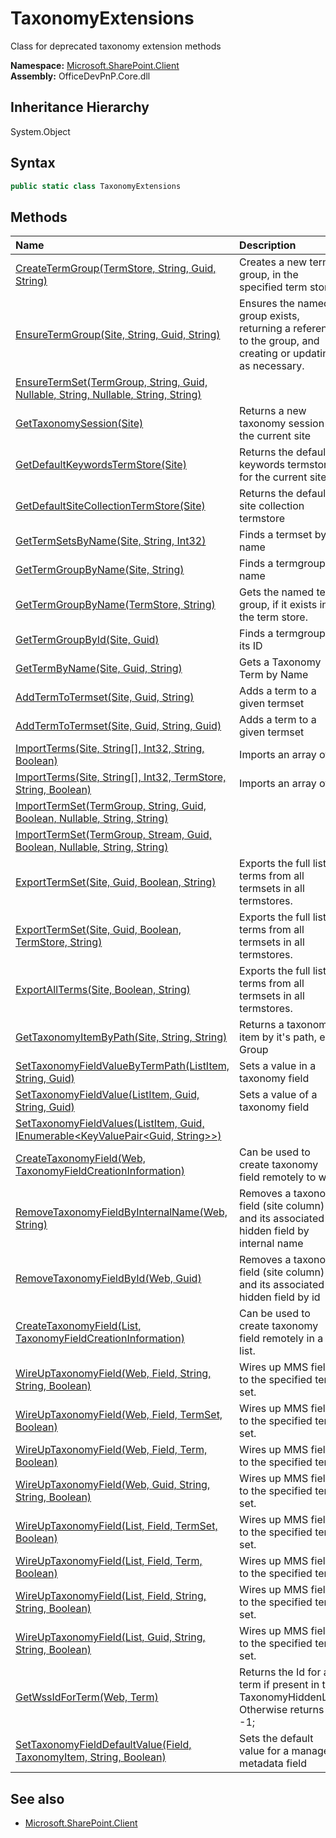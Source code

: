 # TaxonomyExtensions
Class for deprecated taxonomy extension methods  

**Namespace:** [Microsoft.SharePoint.Client](Microsoft.SharePoint.Client.md)  
**Assembly:** OfficeDevPnP.Core.dll  
## Inheritance Hierarchy
System.Object  
## Syntax
```C#
public static class TaxonomyExtensions
```
## Methods
|**Name**|**Description**|
|:-----|:-----|
| [CreateTermGroup(TermStore, String, Guid, String)](Microsoft.SharePoint.Client.TaxonomyExtensions.ae88e0a9.md) | Creates a new term group, in the specified term store.
| [EnsureTermGroup(Site, String, Guid, String)](Microsoft.SharePoint.Client.TaxonomyExtensions.8773c292.md) | Ensures the named group exists, returning a reference to the group, and creating or updating as necessary.
| [EnsureTermSet(TermGroup, String, Guid, Nullable<Int32>, String, Nullable<Boolean>, String, String)](Microsoft.SharePoint.Client.TaxonomyExtensions.de7dfc70.md) | 
| [GetTaxonomySession(Site)](Microsoft.SharePoint.Client.TaxonomyExtensions.a8117943.md) | Returns a new taxonomy session for the current site
| [GetDefaultKeywordsTermStore(Site)](Microsoft.SharePoint.Client.TaxonomyExtensions.88b3540.md) | Returns the default keywords termstore for the current site
| [GetDefaultSiteCollectionTermStore(Site)](Microsoft.SharePoint.Client.TaxonomyExtensions.dace4ac5.md) | Returns the default site collection termstore
| [GetTermSetsByName(Site, String, Int32)](Microsoft.SharePoint.Client.TaxonomyExtensions.cb9a8e23.md) | Finds a termset by name
| [GetTermGroupByName(Site, String)](Microsoft.SharePoint.Client.TaxonomyExtensions.e33279e7.md) | Finds a termgroup by name
| [GetTermGroupByName(TermStore, String)](Microsoft.SharePoint.Client.TaxonomyExtensions.f08e91ac.md) | Gets the named term group, if it exists in the term store.
| [GetTermGroupById(Site, Guid)](Microsoft.SharePoint.Client.TaxonomyExtensions.3cd146f5.md) | Finds a termgroup by its ID
| [GetTermByName(Site, Guid, String)](Microsoft.SharePoint.Client.TaxonomyExtensions.950b00c9.md) | Gets a Taxonomy Term by Name
| [AddTermToTermset(Site, Guid, String)](Microsoft.SharePoint.Client.TaxonomyExtensions.8c1fbbaf.md) | Adds a term to a given termset
| [AddTermToTermset(Site, Guid, String, Guid)](Microsoft.SharePoint.Client.TaxonomyExtensions.3589b8ac.md) | Adds a term to a given termset
| [ImportTerms(Site, String[], Int32, String, Boolean)](Microsoft.SharePoint.Client.TaxonomyExtensions.767ce9a0.md) | Imports an array of | delimited strings into the deafult site collection termstore. Specify strings in this format: TermGroup|TermSet|Term E.g. "Locations|Nordics|Sweden"
| [ImportTerms(Site, String[], Int32, TermStore, String, Boolean)](Microsoft.SharePoint.Client.TaxonomyExtensions.dcedec05.md) | Imports an array of | delimited strings into the deafult site collection termstore. Specify strings in this format: TermGroup|TermSet|Term E.g. "Locations|Nordics|Sweden"
| [ImportTermSet(TermGroup, String, Guid, Boolean, Nullable<Boolean>, String, String)](Microsoft.SharePoint.Client.TaxonomyExtensions.3bb4401a.md) | 
| [ImportTermSet(TermGroup, Stream, Guid, Boolean, Nullable<Boolean>, String, String)](Microsoft.SharePoint.Client.TaxonomyExtensions.dea02e42.md) | 
| [ExportTermSet(Site, Guid, Boolean, String)](Microsoft.SharePoint.Client.TaxonomyExtensions.a25b0591.md) | Exports the full list of terms from all termsets in all termstores.
| [ExportTermSet(Site, Guid, Boolean, TermStore, String)](Microsoft.SharePoint.Client.TaxonomyExtensions.ecbde79a.md) | Exports the full list of terms from all termsets in all termstores.
| [ExportAllTerms(Site, Boolean, String)](Microsoft.SharePoint.Client.TaxonomyExtensions.eb0ebf3c.md) | Exports the full list of terms from all termsets in all termstores.
| [GetTaxonomyItemByPath(Site, String, String)](Microsoft.SharePoint.Client.TaxonomyExtensions.c526145c.md) | Returns a taxonomy item by it's path, e.g. Group|Set|Term
| [SetTaxonomyFieldValueByTermPath(ListItem, String, Guid)](Microsoft.SharePoint.Client.TaxonomyExtensions.5a80eb78.md) | Sets a value in a taxonomy field
| [SetTaxonomyFieldValue(ListItem, Guid, String, Guid)](Microsoft.SharePoint.Client.TaxonomyExtensions.f79bdcab.md) | Sets a value of a taxonomy field
| [SetTaxonomyFieldValues(ListItem, Guid, IEnumerable<KeyValuePair<Guid, String>>)](Microsoft.SharePoint.Client.TaxonomyExtensions.927e70c0.md) | 
| [CreateTaxonomyField(Web, TaxonomyFieldCreationInformation)](Microsoft.SharePoint.Client.TaxonomyExtensions.6008c17a.md) | Can be used to create taxonomy field remotely to web.
| [RemoveTaxonomyFieldByInternalName(Web, String)](Microsoft.SharePoint.Client.TaxonomyExtensions.9f4bb750.md) | Removes a taxonomy field (site column) and its associated hidden field by internal name
| [RemoveTaxonomyFieldById(Web, Guid)](Microsoft.SharePoint.Client.TaxonomyExtensions.20d5705f.md) | Removes a taxonomy field (site column) and its associated hidden field by id
| [CreateTaxonomyField(List, TaxonomyFieldCreationInformation)](Microsoft.SharePoint.Client.TaxonomyExtensions.61031b4.md) | Can be used to create taxonomy field remotely in a list.
| [WireUpTaxonomyField(Web, Field, String, String, Boolean)](Microsoft.SharePoint.Client.TaxonomyExtensions.298466cf.md) | Wires up MMS field to the specified term set.
| [WireUpTaxonomyField(Web, Field, TermSet, Boolean)](Microsoft.SharePoint.Client.TaxonomyExtensions.f35778b0.md) | Wires up MMS field to the specified term set.
| [WireUpTaxonomyField(Web, Field, Term, Boolean)](Microsoft.SharePoint.Client.TaxonomyExtensions.a589d5c2.md) | Wires up MMS field to the specified term.
| [WireUpTaxonomyField(Web, Guid, String, String, Boolean)](Microsoft.SharePoint.Client.TaxonomyExtensions.c812b6c0.md) | Wires up MMS field to the specified term set.
| [WireUpTaxonomyField(List, Field, TermSet, Boolean)](Microsoft.SharePoint.Client.TaxonomyExtensions.1a55b0c7.md) | Wires up MMS field to the specified term set.
| [WireUpTaxonomyField(List, Field, Term, Boolean)](Microsoft.SharePoint.Client.TaxonomyExtensions.5a4045b7.md) | Wires up MMS field to the specified term.
| [WireUpTaxonomyField(List, Field, String, String, Boolean)](Microsoft.SharePoint.Client.TaxonomyExtensions.985cc78b.md) | Wires up MMS field to the specified term set.
| [WireUpTaxonomyField(List, Guid, String, String, Boolean)](Microsoft.SharePoint.Client.TaxonomyExtensions.a5f7f2d0.md) | Wires up MMS field to the specified term set.
| [GetWssIdForTerm(Web, Term)](Microsoft.SharePoint.Client.TaxonomyExtensions.32328193.md) | Returns the Id for a term if present in the TaxonomyHiddenList. Otherwise returns -1;
| [SetTaxonomyFieldDefaultValue(Field, TaxonomyItem, String, Boolean)](Microsoft.SharePoint.Client.TaxonomyExtensions.8f744f2e.md) | Sets the default value for a managed metadata field
## See also
- [Microsoft.SharePoint.Client](Microsoft.SharePoint.Client.md)
